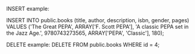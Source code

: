 INSERT example:

INSERT INTO public.books (title, author, description, isbn, gender, pages)
VALUES
('The Great PEPA', ARRAY['F. Scott PEPA'], 'A classic PEPA set in the Jazz Age.', 9780743273565, ARRAY['PEPA', 'Classic'], 180);

DELETE example:
DELETE FROM public.books
WHERE id = 4;
